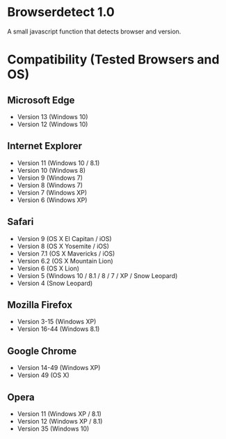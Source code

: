 # Browserdetect 1.0
A small javascript function that detects browser and version.

# Compatibility (Tested Browsers and OS)
## Microsoft Edge
+ Version 13 (Windows 10)
+ Version 12 (Windows 10)

## Internet Explorer
+ Version 11 (Windows 10 / 8.1)
+ Version 10 (Windows 8)
+ Version 9 (Windows 7)
+ Version 8 (Windows 7)
+ Version 7 (Windows XP)
+ Version 6 (Windows XP)

## Safari
+ Version 9 (OS X El Capitan / iOS)
+ Version 8 (OS X Yosemite / iOS)
+ Version 7.1 (OS X Mavericks / iOS)
+ Version 6.2 (OS X Mountain Lion)
+ Version 6 (OS X Lion)
+ Version 5 (Windows 10 / 8.1 / 8 / 7 / XP / Snow Leopard)
+ Version 4 (Snow Leopard)

## Mozilla Firefox
+ Version 3-15 (Windows XP)
+ Version 16-44 (Windows 8.1)

## Google Chrome
+ Version 14-49 (Windows XP)
+ Version 49 (OS X)

## Opera
+ Version 11 (Windows XP / 8.1)
+ Version 12 (Windows XP / 8.1)
+ Version 35 (Windows 10)
